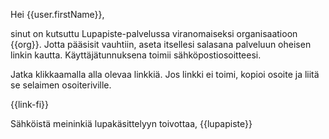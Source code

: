 Hei {{user.firstName}},

sinut on kutsuttu Lupapiste-palvelussa viranomaiseksi organisaatioon {{org}}. Jotta p&auml;&auml;sisit vauhtiin, aseta itsellesi salasana palveluun oheisen linkin kautta. K&auml;ytt&auml;j&auml;tunnuksena toimii s&auml;hk&ouml;postiosoitteesi. 

Jatka klikkaamalla alla olevaa linkki&auml;. Jos linkki ei toimi, kopioi osoite ja liit&auml; se selaimen osoiteriville.

{{link-fi}}

S&auml;hk&ouml;ist&auml; meininki&auml; lupak&auml;sittelyyn toivottaa,
{{lupapiste}}
